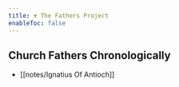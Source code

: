 ```yaml
---
title: ✟ The Fathers Project
enableToc: false
---
```


## Church Fathers Chronologically
- [[notes/Ignatius Of Antioch]]
